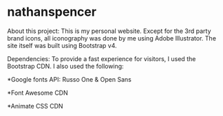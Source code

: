 # nathanspencer

About this project:
This is my personal website. Except for the 3rd party brand icons, all iconography was done by me using Adobe Illustrator. The site itself was built using Bootstrap v4.

Dependencies:
To provide a fast experience for visitors, I used the Bootstrap CDN. I also used the following:

*Google fonts API: Russo One & Open Sans

*Font Awesome CDN

*Animate CSS CDN
